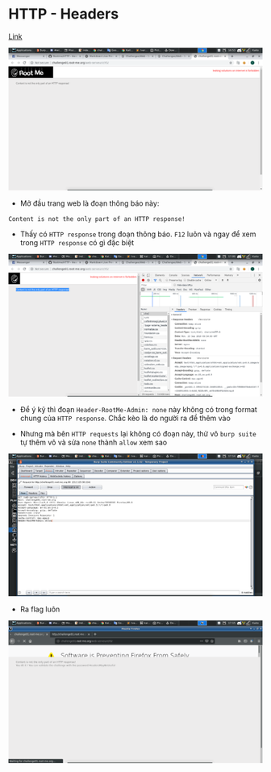 # HTTP - Headers

[Link](http://challenge01.root-me.org/web-serveur/ch5/)

![home](image/home.png)

- Mở đầu trang web là đoạn thông báo này:

```
Content is not the only part of an HTTP response!
```

- Thấy có `HTTP response` trong đoạn thông báo. `F12` luôn và ngay để xem trong `HTTP response` có gì đặc biệt

![header](image/header.png)

- Để ý kỹ thì đoạn `Header-RootMe-Admin: none` này không có trong format chung của `HTTP response`. Chắc kèo là do người ra đề thêm vào

- Nhưng mà bên `HTTP requests` lại không có đoạn này, thử vô `burp suite` tự thêm vô và sửa `none` thành `allow` xem sao

![allow](image/allow.png)

- Ra flag luôn

![flag](image/flag.png)
